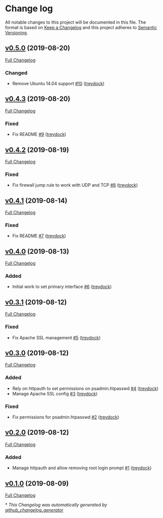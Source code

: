 # Change log

All notable changes to this project will be documented in this file. The format is based on [Keep a Changelog](http://keepachangelog.com/en/1.0.0/) and this project adheres to [Semantic Versioning](http://semver.org).

## [v0.5.0](https://github.com/treydock/puppet-module-perfsonar/tree/v0.5.0) (2019-08-20)

[Full Changelog](https://github.com/treydock/puppet-module-perfsonar/compare/v0.4.3...v0.5.0)

### Changed

- Remove Ubuntu 14.04 support [\#10](https://github.com/treydock/puppet-module-perfsonar/pull/10) ([treydock](https://github.com/treydock))

## [v0.4.3](https://github.com/treydock/puppet-module-perfsonar/tree/v0.4.3) (2019-08-20)

[Full Changelog](https://github.com/treydock/puppet-module-perfsonar/compare/v0.4.2...v0.4.3)

### Fixed

- Fix README [\#9](https://github.com/treydock/puppet-module-perfsonar/pull/9) ([treydock](https://github.com/treydock))

## [v0.4.2](https://github.com/treydock/puppet-module-perfsonar/tree/v0.4.2) (2019-08-19)

[Full Changelog](https://github.com/treydock/puppet-module-perfsonar/compare/v0.4.1...v0.4.2)

### Fixed

- Fix firewall jump rule to work with UDP and TCP [\#8](https://github.com/treydock/puppet-module-perfsonar/pull/8) ([treydock](https://github.com/treydock))

## [v0.4.1](https://github.com/treydock/puppet-module-perfsonar/tree/v0.4.1) (2019-08-14)

[Full Changelog](https://github.com/treydock/puppet-module-perfsonar/compare/v0.4.0...v0.4.1)

### Fixed

- Fix README [\#7](https://github.com/treydock/puppet-module-perfsonar/pull/7) ([treydock](https://github.com/treydock))

## [v0.4.0](https://github.com/treydock/puppet-module-perfsonar/tree/v0.4.0) (2019-08-13)

[Full Changelog](https://github.com/treydock/puppet-module-perfsonar/compare/v0.3.1...v0.4.0)

### Added

- Initial work to set primary interface [\#6](https://github.com/treydock/puppet-module-perfsonar/pull/6) ([treydock](https://github.com/treydock))

## [v0.3.1](https://github.com/treydock/puppet-module-perfsonar/tree/v0.3.1) (2019-08-12)

[Full Changelog](https://github.com/treydock/puppet-module-perfsonar/compare/v0.3.0...v0.3.1)

### Fixed

- Fix Apache SSL management [\#5](https://github.com/treydock/puppet-module-perfsonar/pull/5) ([treydock](https://github.com/treydock))

## [v0.3.0](https://github.com/treydock/puppet-module-perfsonar/tree/v0.3.0) (2019-08-12)

[Full Changelog](https://github.com/treydock/puppet-module-perfsonar/compare/v0.2.0...v0.3.0)

### Added

- Rely on httpauth to set permissions on psadmin.htpasswd [\#4](https://github.com/treydock/puppet-module-perfsonar/pull/4) ([treydock](https://github.com/treydock))
- Manage Apache SSL config [\#3](https://github.com/treydock/puppet-module-perfsonar/pull/3) ([treydock](https://github.com/treydock))

### Fixed

- Fix permissions for psadmin.htpasswd [\#2](https://github.com/treydock/puppet-module-perfsonar/pull/2) ([treydock](https://github.com/treydock))

## [v0.2.0](https://github.com/treydock/puppet-module-perfsonar/tree/v0.2.0) (2019-08-12)

[Full Changelog](https://github.com/treydock/puppet-module-perfsonar/compare/v0.1.0...v0.2.0)

### Added

- Manage httpauth and allow removing root login prompt [\#1](https://github.com/treydock/puppet-module-perfsonar/pull/1) ([treydock](https://github.com/treydock))

## [v0.1.0](https://github.com/treydock/puppet-module-perfsonar/tree/v0.1.0) (2019-08-09)

[Full Changelog](https://github.com/treydock/puppet-module-perfsonar/compare/e3340b095b537cb201ba5c8b39402dcc59a58785...v0.1.0)



\* *This Changelog was automatically generated by [github_changelog_generator](https://github.com/skywinder/Github-Changelog-Generator)*
